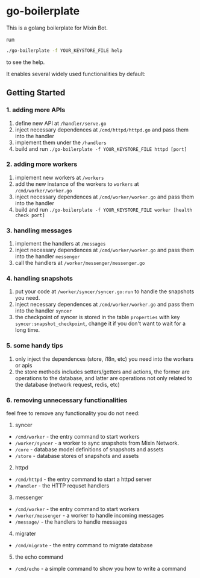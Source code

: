 # go-boilerplate

This is a golang boilerplate for Mixin Bot.

run 

```bash
./go-boilerplate -f YOUR_KEYSTORE_FILE help
```

to see the help.

It enables several widely used functionalities by default:

## Getting Started

### 1. adding more APIs

1. define new API at `/handler/serve.go` 
2. inject necessary dependences at `/cmd/httpd/httpd.go` and pass them into the handler
3. implement them under the `/handlers`
4. build and run `./go-boilerplate -f YOUR_KEYSTORE_FILE httpd [port]`

### 2. adding more workers

1. implement new workers at `/workers`
2. add the new instance of the workers to `workers` at `/cmd/worker/worker.go`
3. inject necessary dependences at `/cmd/worker/worker.go` and pass them into the handler
4. build and run `./go-boilerplate -f YOUR_KEYSTORE_FILE worker [health check port]`

### 3. handling messages

1. implement the handlers at `/messages`
2. inject necessary dependences at `/cmd/worker/worker.go` and pass them into the handler `messenger`
3. call the handlers at `/worker/messenger/messenger.go`

### 4. handling snapshots

1. put your code at `/worker/syncer/syncer.go:run` to handle the snapshots you need.
2. inject necessary dependences at `/cmd/worker/worker.go` and pass them into the handler `syncer`
3. the checkpoint of syncer is stored in the table `properties` with key `syncer:snapshot_checkpoint`, change it if you don't want to wait for a long time.

### 5. some handy tips

1. only inject the dependences (store, i18n, etc) you need into the workers or apis
2. the store methods includes setters/getters and actions, the former are operations to the database, and latter are operations not only related to the database (network request, redis, etc)

### 6. removing unnecessary functionalities

feel free to remove any functionality you do not need:

1. syncer
  - `/cmd/worker` - the entry command to start workers
  - `/worker/syncer` - a worker to sync snapshots from Mixin Network. 
  - `/core` - database model definitions of snapshots and assets
  - `/store` - database stores of snapshots and assets
2. httpd
  - `/cmd/httpd` - the entry command to start a httpd server
  - `/handler` - the HTTP requset handlers
3. messenger
  - `/cmd/worker` - the entry command to start workers
  - `/worker/messenger` - a worker to handle incoming messages
  - `/message/` - the handlers to handle messages
4. migrater
  - `/cmd/migrate` - the entry command to migrate database
5. the echo command
  - `/cmd/echo` - a simple command to show you how to write a command
